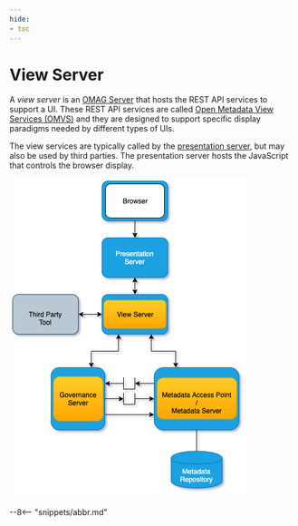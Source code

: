 ```yaml
---
hide:
- toc
---
```


<!-- SPDX-License-Identifier: CC-BY-4.0 -->
<!-- Copyright Contributors to the Egeria project 2020. -->

# View Server

A *view server* is an [OMAG Server](/egeria-docs/concepts/view-server) that hosts the REST API services to support a UI. These REST API services are called [Open Metadata View Services (OMVS)](/egeria-docs/services/omvs) and they are designed to support specific display paradigms needed by different types of UIs.

The view services are typically called by the [presentation server](presentation-server.md), but may also be used by third parties. The presentation server hosts the JavaScript that controls the browser display.

![A view server in the open metadata ecosystem](view-server.png)

--8<-- "snippets/abbr.md"
